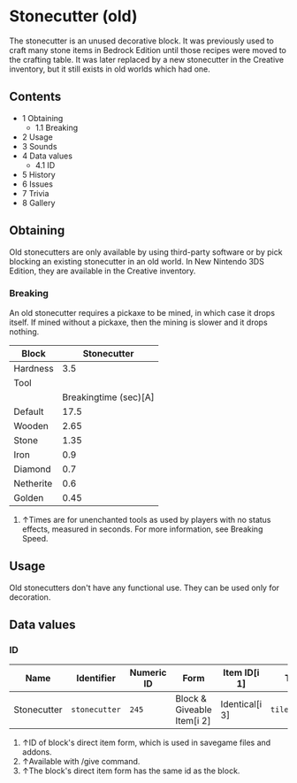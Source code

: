 # Stonecutter (old)
The stonecutter is an unused decorative block. It was previously used to craft many stone items in Bedrock Edition until those recipes were moved to the crafting table. It was later replaced by a new stonecutter in the Creative inventory, but it still exists in old worlds which had one.

## Contents
- 1 Obtaining
	- 1.1 Breaking
- 2 Usage
- 3 Sounds
- 4 Data values
	- 4.1 ID
- 5 History
- 6 Issues
- 7 Trivia
- 8 Gallery

## Obtaining
Old stonecutters are only available by using third-party software or by pick blocking an existing stonecutter in an old world. In New Nintendo 3DS Edition, they are available in the Creative inventory.

### Breaking
An old stonecutter requires a pickaxe to be mined, in which case it drops itself. If mined without a pickaxe, then the mining is slower and it drops nothing.

| Block     | Stonecutter           |
|-----------|-----------------------|
| Hardness  | 3.5                   |
| Tool      |                       |
|           | Breakingtime (sec)[A] |
| Default   | 17.5                  |
| Wooden    | 2.65                  |
| Stone     | 1.35                  |
| Iron      | 0.9                   |
| Diamond   | 0.7                   |
| Netherite | 0.6                   |
| Golden    | 0.45                  |

1. ↑Times are for unenchanted tools as used by players with no status effects, measured in seconds. For more information, see Breaking Speed.

## Usage
Old stonecutters don't have any functional use. They can be used only for decoration.

## Data values
### ID
| Name        | Identifier    | Numeric ID | Form                       | Item ID[i 1]   | Translation key         |
|-------------|---------------|------------|----------------------------|----------------|-------------------------|
| Stonecutter | `stonecutter` | `245`      | Block & Giveable Item[i 2] | Identical[i 3] | `tile.stonecutter.name` |

1. ↑ID of block's direct item form, which is used in savegame files and addons.
2. ↑Available with /give command.
3. ↑The block's direct item form has the same id as the block.


